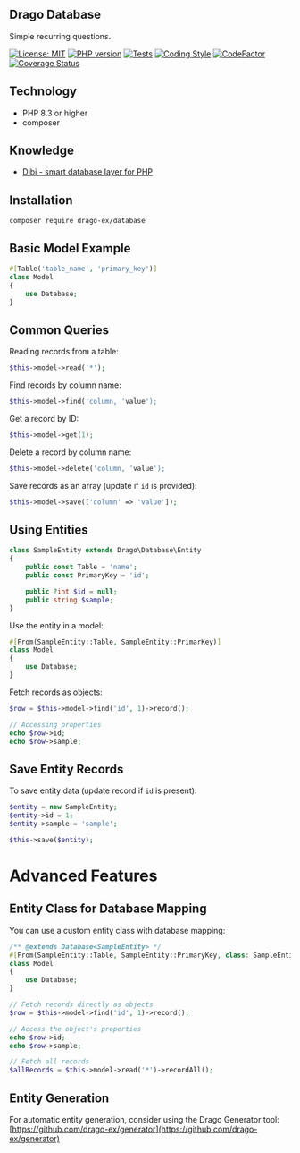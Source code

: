 ## Drago Database
Simple recurring questions.

[![License: MIT](https://img.shields.io/badge/License-MIT-yellow.svg)](https://raw.githubusercontent.com/drago-ex/database/master/license.md)
[![PHP version](https://badge.fury.io/ph/drago-ex%2Fdatabase.svg)](https://badge.fury.io/ph/drago-ex%2Fdatabase)
[![Tests](https://github.com/drago-ex/database/actions/workflows/tests.yml/badge.svg)](https://github.com/drago-ex/database/actions/workflows/tests.yml)
[![Coding Style](https://github.com/drago-ex/database/actions/workflows/coding-style.yml/badge.svg)](https://github.com/drago-ex/database/actions/workflows/coding-style.yml)
[![CodeFactor](https://www.codefactor.io/repository/github/drago-ex/database/badge)](https://www.codefactor.io/repository/github/drago-ex/database)
[![Coverage Status](https://coveralls.io/repos/github/drago-ex/database/badge.svg?branch=master)](https://coveralls.io/github/drago-ex/database?branch=master)

## Technology
- PHP 8.3 or higher
- composer

## Knowledge
- [Dibi - smart database layer for PHP](https://github.com/dg/dibi)

## Installation
```
composer require drago-ex/database
```

## Basic Model Example
```php
#[Table('table_name', 'primary_key')]
class Model
{
    use Database;
}
```

## Common Queries
Reading records from a table:
```php
$this->model->read('*');
```

Find records by column name:
```php
$this->model->find('column, 'value');
```

Get a record by ID:
```php
$this->model->get(1);
```

Delete a record by column name:
```php
$this->model->delete('column, 'value');
```

Save records as an array (update if `id` is provided):
```php
$this->model->save(['column' => 'value']);
```

## Using Entities
```php
class SampleEntity extends Drago\Database\Entity
{
	public const Table = 'name';
	public const PrimaryKey = 'id';

	public ?int $id = null;
	public string $sample;
}
```

Use the entity in a model:
```php
#[From(SampleEntity::Table, SampleEntity::PrimarKey)]
class Model
{
    use Database;
}
```

Fetch records as objects:
```php
$row = $this->model->find('id', 1)->record();

// Accessing properties
echo $row->id;
echo $row->sample;
```

## Save Entity Records
To save entity data (update record if `id` is present):
```php
$entity = new SampleEntity;
$entity->id = 1;
$entity->sample = 'sample';

$this->save($entity);
```

# Advanced Features
## Entity Class for Database Mapping
You can use a custom entity class with database mapping:
```php
/** @extends Database<SampleEntity> */
#[From(SampleEntity::Table, SampleEntity::PrimaryKey, class: SampleEntity::class)]
class Model
{
    use Database;
}

// Fetch records directly as objects
$row = $this->model->find('id', 1)->record();

// Access the object's properties
echo $row->id;
echo $row->sample;

// Fetch all records
$allRecords = $this->model->read('*')->recordAll();
```

## Entity Generation
For automatic entity generation, consider using the Drago Generator tool: [https://github.com/drago-ex/generator](https://github.com/drago-ex/generator)
